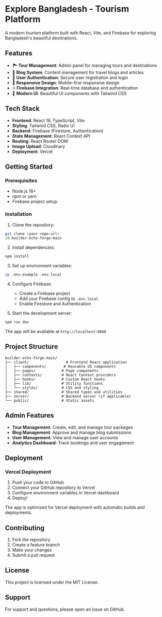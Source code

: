 # Explore Bangladesh - Tourism Platform

A modern tourism platform built with React, Vite, and Firebase for exploring Bangladesh's beautiful destinations.

## Features

- 🏞️ **Tour Management**: Admin panel for managing tours and destinations
- 📝 **Blog System**: Content management for travel blogs and articles
- 🎯 **User Authentication**: Secure user registration and login
- 📱 **Responsive Design**: Mobile-first responsive design
- 🔥 **Firebase Integration**: Real-time database and authentication
- 🎨 **Modern UI**: Beautiful UI components with Tailwind CSS

## Tech Stack

- **Frontend**: React 18, TypeScript, Vite
- **Styling**: Tailwind CSS, Radix UI
- **Backend**: Firebase (Firestore, Authentication)
- **State Management**: React Context API
- **Routing**: React Router DOM
- **Image Upload**: Cloudinary
- **Deployment**: Vercel

## Getting Started

### Prerequisites

- Node.js 18+ 
- npm or yarn
- Firebase project setup

### Installation

1. Clone the repository:
```bash
git clone <your-repo-url>
cd builder-echo-forge-main
```

2. Install dependencies:
```bash
npm install
```

3. Set up environment variables:
```bash
cp .env.example .env.local
```

4. Configure Firebase:
   - Create a Firebase project
   - Add your Firebase config to `.env.local`
   - Enable Firestore and Authentication

5. Start the development server:
```bash
npm run dev
```

The app will be available at `http://localhost:8080`

## Project Structure

```
builder-echo-forge-main/
├── client/                 # Frontend React application
│   ├── components/        # Reusable UI components
│   ├── pages/            # Page components
│   ├── contexts/         # React Context providers
│   ├── hooks/            # Custom React hooks
│   ├── lib/              # Utility functions
│   └── styles/           # CSS and styling
├── shared/               # Shared types and utilities
├── server/               # Backend server (if applicable)
└── public/               # Static assets
```

## Admin Features

- **Tour Management**: Create, edit, and manage tour packages
- **Blog Management**: Approve and manage blog submissions
- **User Management**: View and manage user accounts
- **Analytics Dashboard**: Track bookings and user engagement

## Deployment

### Vercel Deployment

1. Push your code to GitHub
2. Connect your GitHub repository to Vercel
3. Configure environment variables in Vercel dashboard
4. Deploy!

The app is optimized for Vercel deployment with automatic builds and deployments.

## Contributing

1. Fork the repository
2. Create a feature branch
3. Make your changes
4. Submit a pull request

## License

This project is licensed under the MIT License.

## Support

For support and questions, please open an issue on GitHub.
